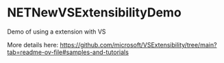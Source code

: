 # NETNewVSExtensibilityDemo
Demo of using a extension with VS

More details here: https://github.com/microsoft/VSExtensibility/tree/main?tab=readme-ov-file#samples-and-tutorials
